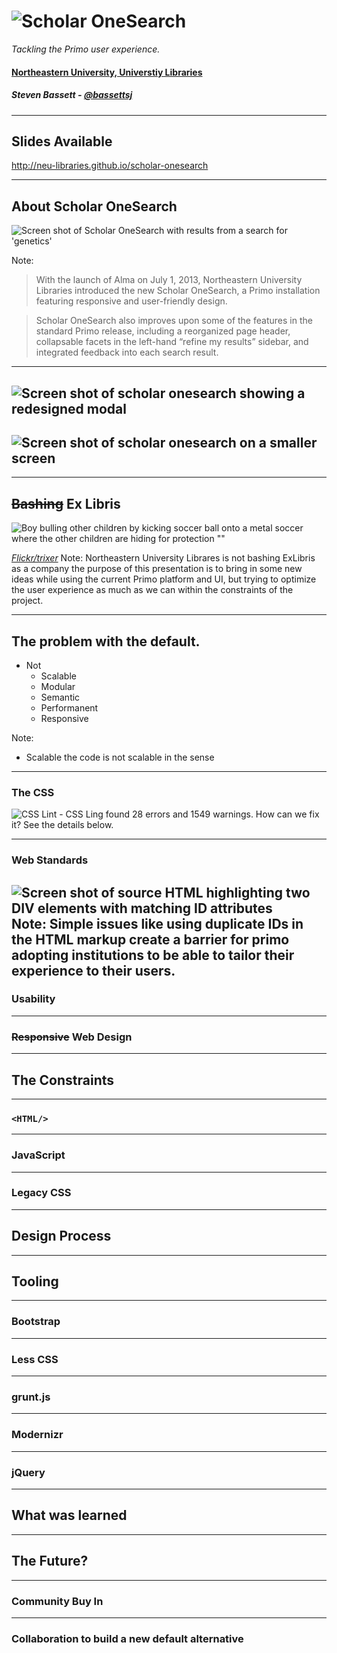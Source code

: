 <h1>
  <img src="/img-src/scholar-one-search.svg" alt="Scholar OneSearch"/>
</h1>

*Tackling the Primo user experience.*

#### [Northeastern University, Universtiy Libraries](http://library.northeastern.edu)

##### Steven Bassett - [@bassettsj](http://twitter.com/bassettsj)

----

## Slides Available

http://neu-libraries.github.io/scholar-onesearch

----
## About Scholar OneSearch

![Screen shot of Scholar OneSearch with results from a search for 'genetics'](/img-src/screenshot-sos-search.png "Scholar OneSearch")

Note:
>With the launch of Alma on July 1, 2013, Northeastern University Libraries introduced the new Scholar OneSearch, a Primo installation featuring responsive and user-friendly design.

>Scholar OneSearch also improves upon some of the features in the standard Primo release, including a reorganized page header, collapsable facets in the left-hand “refine my results” sidebar, and integrated feedback into each search result.

---
![Screen shot of scholar onesearch showing a redesigned modal](/img-src/sos-modal.png)
---
![Screen shot of scholar onesearch on a smaller screen](/img-src/sos-smallscreen.png)
---
----

## ~~Bashing~~ Ex Libris

![Boy bulling other children by kicking soccer ball onto a metal soccer where the other children are hiding for protection ""](img-src/bully.jpg)

<cite>[Flickr/trixer](http://www.flickr.com/photos/trixer/3531445744)</cite>
Note: Northeastern University Librares is not bashing ExLibris as a company the purpose of this presentation is to bring in some new ideas while using the current Primo platform and UI, but trying to optimize the user experience as much as we can within the constraints of the project.

----
## The problem with the default.

<ul>
  <li class="fragment">Not
    <ul>
      <li class="fragment">Scalable</li>
      <li class="fragment">Modular</li>
      <li class="fragment">Semantic</li>
      <li class="fragment">Performanent</li>
      <li class="fragment">Responsive</li>
    </ul>
  </li>
</ul>

Note:
* Scalable the code is not scalable in the sense 

----

### The CSS

![CSS Lint - CSS Ling found 28 errors and 1549 warnings. How can we fix it? See the details below.](img-src/css-issues.png)
    
----

### Web Standards

![Screen shot of source HTML highlighting two DIV elements with matching ID attributes](img-src/duplicate-ids.png)
Note: Simple issues like using duplicate IDs in the HTML markup create a barrier for primo adopting institutions to be able to tailor their experience to their users.
----

### Usability

----
### ~~Responsive~~ Web Design


----
## The Constraints

----
### `<HTML/>`

----
### JavaScript

----
### Legacy CSS


----
## Design Process


----
## Tooling

----
### Bootstrap

----
### Less CSS

----
### grunt.js

----
### Modernizr

----
### jQuery


----
## What was learned

----
## The Future?

----
### Community Buy In

----
### Collaboration to build a new default alternative
